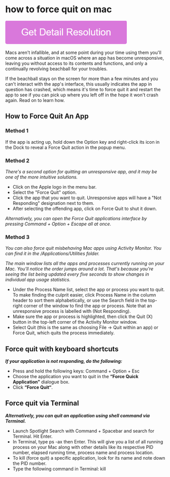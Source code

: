 # how to force quit on mac

[![how to force quit on mac](gett-stateed.png)](https://icncomputer.com/how-to-force-quit-on-mac/)

Macs aren't infallible, and at some point during your time using them you'll come across a situation in macOS where an app has become unresponsive, leaving you without access to its contents and functions, and only a continually revolving beachball for your troubles.

If the beachball stays on the screen for more than a few minutes and you can't interact with the app's interface, this usually indicates the app in question has crashed, which means it's time to force quit it and restart the app to see if you can pick up where you left off in the hope it won't crash again. Read on to learn how.


## How to Force Quit An App

### Method 1

If the app is acting up, hold down the Option key and right-click its icon in the Dock to reveal a Force Quit action in the popup menu.

### Method 2

_There's a second option for quitting an unresponsive app, and it may be one of the more intuitive solutions._

* Click on the Apple logo in the menu bar.
* Select the "Force Quit" option.
* Click the app that you want to quit. Unresponsive apps will have a "Not Responding" designation next to them.
* After selecting the offending app, click on Force Quit to shut it down.

_Alternatively, you can open the Force Quit applications interface by pressing Command + Option + Escape all at once._

### Method 3

_You can also force quit misbehaving Mac apps using Activity Monitor. You can find it in the /Applications/Utilities folder._

_The main window lists all the apps and processes currently running on your Mac. You'll notice the order jumps around a lot. That's because you're seeing the list being updated every five seconds to show changes in individual app usage statistics._

* Under the Process Name list, select the app or process you want to quit. To make finding the culprit easier, click Process Name in the column header to sort them alphabetically, or use the Search field in the top-right corner of the window to find the app or process. Note that an unresponsive process is labelled with (Not Responding).
* Make sure the app or process is highlighted, then click the Quit (X) button in the top-left corner of the Activity Monitor window.
* Select Quit (this is the same as choosing File -> Quit within an app) or Force Quit, which quits the process immediately.


## Force quit with keyboard shortcuts

**_If your application is not responding, do the following:_**

* Press and hold the following keys: Command + Option + Esc
* Choose the application you want to quit in the **“Force Quick Application”** dialogue box.
* Click **“Force Quit“**.

## Force quit via Terminal

**_Alternatively, you can quit an application using shell command via Terminal._**

* Launch Spotlight Search with Command + Spacebar and search for Terminal. Hit Enter.
* In Terminal, type ps -ax then Enter. This will give you a list of all running process on your Mac along with other details like its respective PID number, elapsed running time, process name and process location.
* To kill (force quit) a specific application, look for its name and note down the PID number.
* Type the following command in Terminal: kill <PID number>
